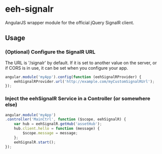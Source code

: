 # eeh-signalr
AngularJS wrapper module for the official jQuery SignalR client.

## Usage

### (Optional) Configure the SignalR URL

The URL is '/signalr' by default. 
If it is set to another value on the server, or if CORS is in use, it can be set when you configure your app.

```js
angular.module('myApp').config(function (eehSignalRProvider) {
    eehSignalRProvider.url('http://example.com/myCustomSignalRUrl');
});
```

### Inject the eehSignalR Service in a Controller (or somewhere else)

```js
angular.module('myApp')
.controller('MainCtrl', function ($scope, eehSignalR) {
    var hub = eehSignalR.getHub('assetHub');
    hub.client.hello = function (message) {
        $scope.message = message;
    };
    eehSignalR.start();
});
```
